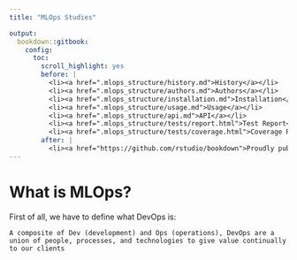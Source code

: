 ```yaml
---
title: "MLOps Studies"

output: 
  bookdown::gitbook:
    config:
      toc:
        scroll_highlight: yes
        before: |
          <li><a href=".mlops_structure/history.md">History</a></li>
          <li><a href=".mlops_structure/authors.md">Authors</a></li>
          <li><a href=".mlops_structure/installation.md">Installation</a></li>
          <li><a href=".mlops_structure/usage.md">Usage</a></li>
          <li><a href=".mlops_structure/api.md">API</a></li>
          <li><a href=".mlops_structure/tests/report.html">Test Report</a></li>
          <li><a href=".mlops_structure/tests/coverage.html">Coverage Report</a></li>
        after: |
          <li><a href="https://github.com/rstudio/bookdown">Proudly published with bookdown</a></li>
---
```

# What is MLOps?

First of all, we have to define what DevOps is:

 `A composite of Dev (development) and Ops (operations), DevOps are a union of people, processes, and technologies to give value continually to our clients`
  